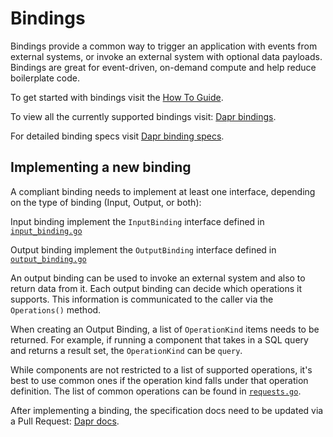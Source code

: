 # Bindings

Bindings provide a common way to trigger an application with events from external systems, or invoke an external system with optional data payloads.
Bindings are great for event-driven, on-demand compute and help reduce boilerplate code.

To get started with bindings visit the [How To Guide](https://docs.dapr.io/developing-applications/building-blocks/bindings/howto-bindings/).

To view all the currently supported bindings visit: [Dapr bindings](https://docs.dapr.io/operations/components/setup-bindings/supported-bindings/).

For detailed binding specs visit [Dapr binding specs](https://docs.dapr.io/operations/components/setup-bindings/supported-bindings/).

## Implementing a new binding

A compliant binding needs to implement at least one interface, depending on the type of binding (Input, Output, or both):

Input binding implement the `InputBinding` interface defined in [`input_binding.go`](input_binding.go)

Output binding implement the `OutputBinding` interface defined in [`output_binding.go`](output_binding.go)

An output binding can be used to invoke an external system and also to return data from it.
Each output binding can decide which operations it supports. This information is communicated to the caller via the `Operations()` method.

When creating an Output Binding, a list of `OperationKind` items needs to be returned.
For example, if running a component that takes in a SQL query and returns a result set, the `OperationKind` can be `query`.

While components are not restricted to a list of supported operations, it's best to use common ones if the operation kind falls under that operation definition.
The list of common operations can be found in [`requests.go`](requests.go).

After implementing a binding, the specification docs need to be updated via a Pull Request: [Dapr docs](https://docs.dapr.io/operations/components/setup-bindings/supported-bindings/).
